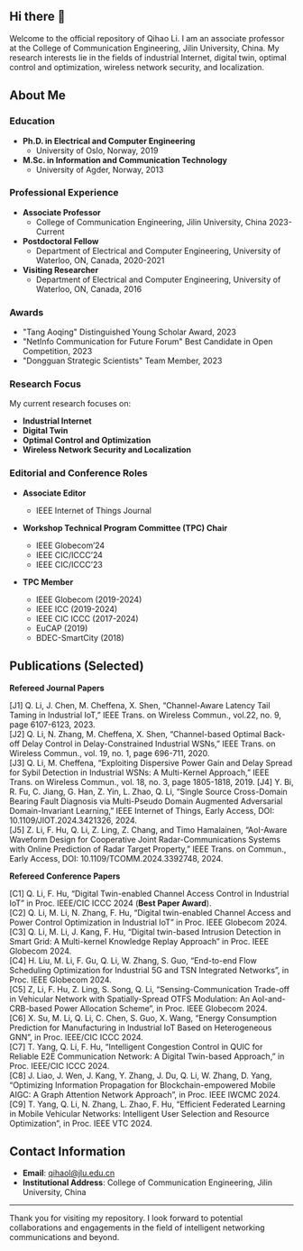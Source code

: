 ## Hi there 👋

Welcome to the official repository of Qihao Li. I am an associate professor at the College of Communication Engineering, Jilin University, China. My research interests lie in the fields of industrial Internet, digital twin, optimal control and optimization, wireless network security, and localization.

## About Me

### Education

- **Ph.D. in Electrical and Computer Engineering**
  - University of Oslo, Norway, 2019
- **M.Sc. in Information and Communication Technology**
  - University of Agder, Norway, 2013

### Professional Experience

- **Associate Professor**
  - College of Communication Engineering, Jilin University, China 2023-Current
- **Postdoctoral Fellow**
  - Department of Electrical and Computer Engineering, University of Waterloo, ON, Canada, 2020-2021
- **Visiting Researcher**
  - Department of Electrical and Computer Engineering, University of Waterloo, ON, Canada, 2016

### Awards
- "Tang Aoqing" Distinguished Young Scholar Award, 2023
- "NetInfo Communication for Future Forum" Best Candidate in Open Competition, 2023
- "Dongguan Strategic Scientists" Team Member, 2023

### Research Focus

My current research focuses on:

- **Industrial Internet**
- **Digital Twin**
- **Optimal Control and Optimization**
- **Wireless Network Security and Localization**

### Editorial and Conference Roles

- **Associate Editor**
  - IEEE Internet of Things Journal

- **Workshop Technical Program Committee (TPC) Chair**
  - IEEE Globecom’24
  - IEEE CIC/ICCC’24
  - IEEE CIC/ICCC’23

- **TPC Member**
  - IEEE Globecom (2019-2024)
  - IEEE ICC (2019-2024)
  - IEEE CIC ICCC (2017-2024)
  - EuCAP (2019)
  - BDEC-SmartCity (2018)

## Publications (Selected)

**Refereed Journal Papers**  

[J1] Q. Li, J. Chen, M. Cheffena, X. Shen, “Channel-Aware Latency Tail Taming in Industrial IoT,” IEEE Trans. on Wireless Commun., vol.22, no. 9, page 6107-6123, 2023.  
[J2] Q. Li, N. Zhang, M. Cheffena, X. Shen, “Channel-based Optimal Back-off Delay Control in Delay-Constrained Industrial WSNs,” IEEE Trans. on Wireless Commun., vol. 19, no. 1, page 696-711, 2020.  
[J3] Q. Li, M. Cheffena, “Exploiting Dispersive Power Gain and Delay Spread for Sybil Detection in Industrial WSNs: A Multi-Kernel Approach,” IEEE Trans. on Wireless Commun., vol. 18, no. 3, page 1805-1818, 2019. 
[J4] Y. Bi, R. Fu, C. Jiang, G. Han, Z. Yin, L. Zhao, Q. Li, “Single Source Cross-Domain Bearing Fault Diagnosis via Multi-Pseudo Domain Augmented Adversarial Domain-Invariant Learning,” IEEE Internet of Things, Early Access, DOI: 10.1109/JIOT.2024.3421326, 2024.  
[J5] Z. Li, F. Hu, Q. Li, Z. Ling, Z. Chang, and Timo Hamalainen, “AoI-Aware Waveform Design for Cooperative Joint Radar-Communications Systems with Online Prediction of Radar Target Property,” IEEE Trans. on Commun., Early Access, DOI: 10.1109/TCOMM.2024.3392748, 2024.  


**Refereed Conference Papers**  

[C1] Q. Li, F. Hu, “Digital Twin-enabled Channel Access Control in Industrial IoT” in Proc. IEEE/CIC ICCC 2024 (**Best Paper Award**).  
[C2] Q. Li, M. Li, N. Zhang, F. Hu, “Digital twin-enabled Channel Access and Power Control Optimization in Industrial IoT” in Proc. IEEE Globecom 2024.  
[C3] Q. Li, M. Li, J. Kang, F. Hu, “Digital twin-based Intrusion Detection in Smart Grid: A Multi-kernel Knowledge Replay Approach” in Proc. IEEE Globecom 2024.  
[C4] H. Liu, M. Li, F. Gu, Q. Li, W. Zhang, S. Guo, “End-to-end Flow Scheduling Optimization for Industrial 5G and TSN Integrated Networks”, in Proc. IEEE Globecom 2024.  
[C5] Z, Li, F. Hu, Z. Ling, S. Song, Q. Li, “Sensing-Communication Trade-off in Vehicular Network with Spatially-Spread OTFS Modulation: An AoI-and-CRB-based Power Allocation Scheme”, in Proc. IEEE Globecom 2024.  
[C6] X. Su, M. Li, Q. Li, C. Chen, S. Guo, X. Wang, “Energy Consumption Prediction for Manufacturing in Industrial IoT Based on Heterogeneous GNN”, in Proc. IEEE/CIC ICCC 2024.  
[C7] T. Yang, Q. Li, F. Hu, “Intelligent Congestion Control in QUIC for Reliable E2E Communication Network: A Digital Twin-based Approach,” in Proc. IEEE/CIC ICCC 2024.  
[C8] J. Liao, J. Wen, J. Kang, Y. Zhang, J. Du, Q. Li, W. Zhang, D. Yang, “Optimizing Information Propagation for Blockchain-empowered Mobile AIGC: A Graph Attention Network Approach”, in Proc. IEEE IWCMC 2024.  
[C9] T. Yang, Q. Li, N. Zhang, L. Zhao, F. Hu, “Efficient Federated Learning in Mobile Vehicular Networks: Intelligent User Selection and Resource Optimization”, in Proc. IEEE VTC 2024.  

## Contact Information

- **Email**: [qihaol@jlu.edu.cn](mailto:qihaol@jlu.edu.cn)
- **Institutional Address**: College of Communication Engineering, Jilin University, China


---

Thank you for visiting my repository. I look forward to potential collaborations and engagements in the field of intelligent networking communications and beyond.




<!--
**washake/washake** is a ✨ _special_ ✨ repository because its `README.md` (this file) appears on your GitHub profile.

Here are some ideas to get you started:

- 🔭 I’m currently working on ...
- 🌱 I’m currently learning ...
- 👯 I’m looking to collaborate on ...
- 🤔 I’m looking for help with ...
- 💬 Ask me about ...
- 📫 How to reach me: ...
- 😄 Pronouns: ...
- ⚡ Fun fact: ...
-->
